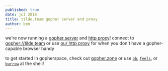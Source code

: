 ```yaml
---
published: true
date: jul 2018
title: tilde.team gopher server and proxy
author: ben
---
```


we're now running a [gopher server](/wiki/?page=gopher) and [http proxy](https://gopher.tilde.team)! connect to [gopher://tilde.team](gopher://tilde.team) or use [our http proxy](https://gopher.tilde.team) for when you don't have a gopher-capable browser handy

to get started in gopherspace, check out [gopher.zone](https://gopher.zone) or use [`bb`](https://tildegit.org/team/bashblog), [`feels`](https://github.com/modgethanc/ttbp), or [`burrow`](https://github.com/tilde-team/burrow) at the shell!
